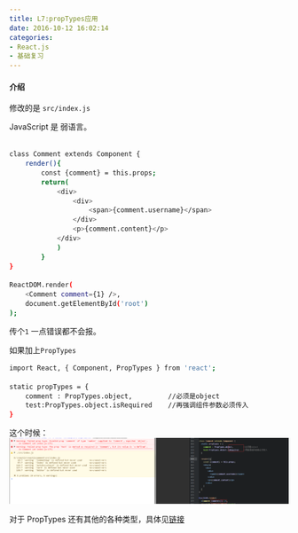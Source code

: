 ```yaml
---
title: L7:propTypes应用
date: 2016-10-12 16:02:14
categories:
- React.js
- 基础复习
---
```



#### 介绍

修改的是 `src/index.js` 

JavaScript 是 弱语言。

<!--more-->

```bash

class Comment extends Component {
    render(){
        const {comment} = this.props;
        return(
            <div>
                <div>
                    <span>{comment.username}</span>
                </div>
                <p>{comment.content}</p>
            </div>
            )
        }
}

ReactDOM.render(
    <Comment comment={1} />,
    document.getElementById('root')
);

```

传个`1` 一点错误都不会报。


如果加上`PropTypes`

```bash
import React, { Component, PropTypes } from 'react';

static propTypes = {
    comment : PropTypes.object,         //必须是object
    test:PropTypes.object.isRequired    //再强调组件参数必须传入
}


```
这个时候：![](/assets/rj/4.png)


对于 PropTypes 还有其他的各种类型，具体见[链接](https://facebook.github.io/react/docs/typechecking-with-proptypes.html)







